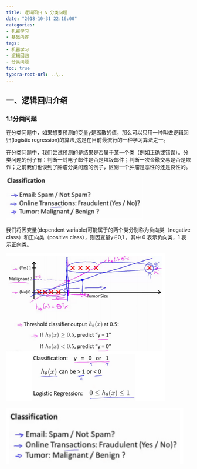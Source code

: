 ```yaml
---
title: 逻辑回归 & 分类问题
date: "2018-10-31 22:16:00"
categories:
- 机器学习
- 基础内容
tags:
- 机器学习
- 逻辑回归
- 分类问题
toc: true
typora-root-url: ..\..
---
```


## 一、逻辑回归介绍

### 1.1分类问题

在分类问题中，如果想要预测的变量y是离散的值，那么可以只用一种叫做逻辑回归(logistic regression)的算法,这是在目前最流行的一种学习算法之一。

在分类问题中，我们尝试预测的是结果是否属于某一个类（例如正确或错误）。分类问题的例子有：判断一封电子邮件是否是垃圾邮件；判断一次金融交易是否是欺诈；之前我们也谈到了肿瘤分类问题的例子，区别一个肿瘤是恶性的还是良性的。  

![1540997286168](/img/1540997286168.png)

我们将因变量(dependent variable)可能属于的两个类分别称为负向类（negative class）和正向类（positive class），则因变量y∈0,1 ，其中 0 表示负向类，1 表示正向类。

![1540997531192](/img/1540997531192.png)

![1541037183739](/img/1541037183739.png)



